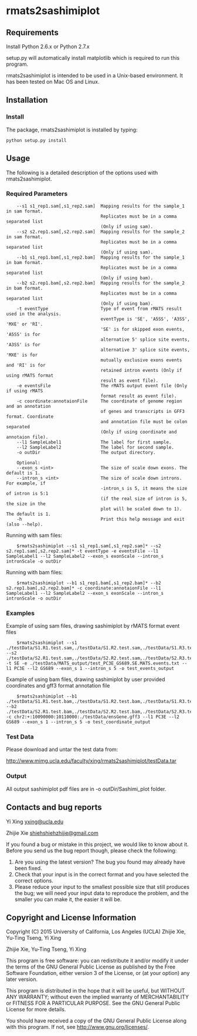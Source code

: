 # rmats2sashimiplot


Requirements
------------

Install Python 2.6.x or Python 2.7.x

setup.py will automatically install matplotlib which is required to run this program.

rmats2sashimiplot is intended to be used in a Unix-based environment. It has
been tested on Mac OS and Linux.


Installation
------------

### Install ###
The package, rmats2sashimiplot is installed by typing:

    python setup.py install

Usage
-----
The following is a detailed description of the options used with rmats2sashimiplot.

### Required Parameters ###
        --s1 s1_rep1.sam[,s1_rep2.sam]	Mapping results for the sample_1 in sam format.
                                        Replicates must be in a comma separated list
                                        (Only if using sam).
        --s2 s2.rep1.sam[,s2.rep2.sam]	Mapping results for the sample_2 in sam format.
                                        Replicates must be in a comma separated list
                                        (Only if using sam).
        --b1 s1_rep1.bam[,s1_rep2.bam]	Mapping results for the sample_1 in bam format.
                                        Replicates must be in a comma separated list
                                        (Only if using bam).
        --b2 s2.rep1.bam[,s2.rep2.bam]	Mapping results for the sample_2 in bam format.
                                        Replicates must be in a comma separated list
                                        (Only if using bam).
        -t eventType	                Type of event from rMATS result used in the analysis.
                                        eventType is 'SE', 'A5SS', 'A3SS', 'MXE' or 'RI'.
                                        'SE' is for skipped exon events, 'A5SS' is for
                                        alternative 5' splice site events, 'A3SS' is for
                                        alternative 3' splice site events, 'MXE' is for
                                        mutually exclusive exons events and 'RI' is for
                                        retained intron events (Only if using rMATS format
                                        result as event file).
        -e eventsFile	                The rMATS output event file (Only if using rMATS
                                        format result as event file).
        -c coordinate:annotaionFile	    The coordinate of genome region and an annotation
                                        of genes and transcripts in GFF3 format. Coordinate
                                        and annotation file must be colon separated
                                        (Only if using coordinate and annotaion file).
        --l1 SampleLabel1	            The label for first sample.
        --l2 SampleLabel2	            The label for second sample.
        -o outDir	                    The output directory.
    
        Optional:
        --exon_s <int>	                The size of scale down exons. The default is 1.
        --intron_s <int>	            The size of scale down introns. For example, if
                                        -intron_s is 5, it means the size of intron is 5:1
                                        (if the real size of intron is 5, the size in the
                                        plot will be scaled down to 1). The default is 1.
        -h                              Print this help message and exit (also --help).

Running with sam files:

```shell
    $rmats2sashimiplot --s1 s1_rep1.sam[,s1_rep2.sam]* --s2 s2.rep1.sam[,s2.rep2.sam]* -t eventType -e eventsFile --l1 SampleLabel1 --l2 SampleLabel2 --exon_s exonScale --intron_s intronScale -o outDir
```

Running with bam files:

```shell
    $rmats2sashimiplot --b1 s1_rep1.bam[,s1_rep2.bam]* --b2 s2.rep1.bam[,s2.rep2.bam]* -c coordinate:annotaionFile --l1 SampleLabel1 --l2 SampleLabel2 --exon_s exonScale --intron_s intronScale -o outDir
```

### Examples ###
Example of using sam files, drawing sashimiplot by rMATS format event files

```shell
    $rmats2sashimiplot --s1 ./testData/S1.R1.test.sam,./testData/S1.R2.test.sam,./testData/S1.R3.test.sam --s2 ./testData/S2.R1.test.sam,./testData/S2.R2.test.sam,./testData/S2.R3.test.sam -t SE -e ./testData/MATS_output/test_PC3E_GS689.SE.MATS.events.txt --l1 PC3E --l2 GS689 --exon_s 1 --intron_s 5 -o test_events_output
```

Example of using bam files, drawing sashimiplot by user provided coordinates and
gff3 format annotation file

```shell
    $rmats2sashimiplot --b1 ./testData/S1.R1.test.bam,./testData/S1.R2.test.bam,./testData/S1.R3.test.bam --b2 ./testData/S2.R1.test.bam,./testData/S2.R2.test.bam,./testData/S2.R3.test.bam -c chr2:+:10090000:10110000:./testData/ensGene.gff3 --l1 PC3E --l2 GS689 --exon_s 1 --intron_s 5 -o test_coordinate_output
```

### Test Data ###
Please download and untar the test data from: 

http://www.mimg.ucla.edu/faculty/xing/rmats2sashimiplot/testData.tar

### Output ###
All output sashimiplot pdf files are in -o outDir/Sashimi_plot folder.

Contacts and bug reports
------------------------
Yi Xing
yxing@ucla.edu

Zhijie Xie
shiehshiehzhijie@gmail.com

If you found a bug or mistake in this project, we would like to know about it.
Before you send us the bug report though, please check the following:

1. Are you using the latest version? The bug you found may already have been
   fixed.
2. Check that your input is in the correct format and you have selected the
   correct options.
3. Please reduce your input to the smallest possible size that still produces
   the bug; we will need your input data to reproduce the problem, and the
   smaller you can make it, the easier it will be.


Copyright and License Information
---------------------------------
Copyright (C) 2015 University of California, Los Angeles (UCLA)
Zhijie Xie, Yu-Ting Tseng, Yi Xing

Zhijie Xie, Yu-Ting Tseng, Yi Xing

This program is free software: you can redistribute it and/or modify it under
the terms of the GNU General Public License as published by the Free Software
Foundation, either version 3 of the License, or (at your option) any later
version.

This program is distributed in the hope that it will be useful, but WITHOUT
ANY WARRANTY; without even the implied warranty of MERCHANTABILITY or FITNESS
FOR A PARTICULAR PURPOSE. See the GNU General Public License for more details.

You should have received a copy of the GNU General Public License along with
this program. If not, see http://www.gnu.org/licenses/.